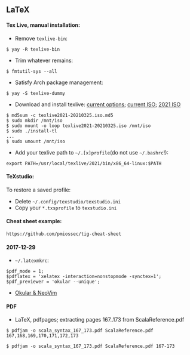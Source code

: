 ## LaTeX

#### Tex Live, manual installation:

- Remove `texlive-bin`:
```
$ yay -R texlive-bin
```
- Trim whatever remains:
```
$ fmtutil-sys --all
```
- Satisfy Arch package management:
```
$ yay -S texlive-dummy
```
- Download and install texlive: [current options](https://www.tug.org/texlive/acquire.html);
[current ISO](https://www.tug.org/texlive/acquire-iso.html);
[2021 ISO](http://ftp.math.utah.edu/pub/tex/historic/systems/texlive/2021/)
```
$ md5sum -c texlive2021-20210325.iso.md5
$ sudo mkdir /mnt/iso
$ sudo mount -o loop texlive2021-20210325.iso /mnt/iso
$ sudo ./install-tl
...
$ sudo umount /mnt/iso
```
- Add your texlive path to `~/.[x]profile`(do not use `~/.bashrc`!):
```
export PATH=/usr/local/texlive/2021/bin/x86_64-linux:$PATH
```

#### TeXstudio:
To restore a saved profile:

- Delete `~/.config/texstudio/texstudio.ini`
- Copy your `*.txsprofile` to `texstudio.ini`

#### Cheat sheet example:
```
https://github.com/pmiossec/tig-cheat-sheet
```

#### 2017-12-29

- `~/.latexmkrc`:
```
$pdf_mode = 1;
$pdflatex = 'xelatex -interaction=nonstopmode -synctex=1';
$pdf_previewer = 'okular --unique';
```
- [Okular & NeoVim](https://github.com/Tyrn/arch-chronicle/blob/master/Usage/Vim.md#okular)

#### PDF

- LaTeX, pdfpages; extracting pages 167..173 from ScalaReference.pdf
```
$ pdfjam -o scala_syntax_167_173.pdf ScalaReference.pdf 167,168,169,170,171,172,173

$ pdfjam -o scala_syntax_167_173.pdf ScalaReference.pdf 167-173
```

